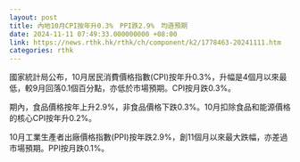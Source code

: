 ```yaml
---
layout: post
title: 內地10月CPI按年升0.3%　PPI跌2.9%　均遜預期
date: 2024-11-11 07:49:33.000000000 +08:00
link: https://news.rthk.hk/rthk/ch/component/k2/1778463-20241111.htm
categories: rthk
---
```


國家統計局公布，10月居民消費價格指數(CPI)按年升0.3%，升幅是4個月以來最低，較9月回落0.1個百分點，亦低於市場預期。CPI按月跌0.3%。

期內，食品價格按年上升2.9%，非食品價格下跌0.3%。10月扣除食品和能源價格的核心CPI按年升0.2%。

10月工業生產者出廠價格指數(PPI)按年跌2.9%，創11個月以來最大跌幅，亦差過市場預期。PPI按月跌0.1%。
